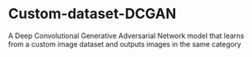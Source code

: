 # Custom-dataset-DCGAN
A Deep Convolutional Generative Adversarial Network model that learns from a custom image dataset and outputs images in the same category
